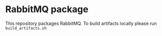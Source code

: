 # RabbitMQ package

This repository packages RabbitMQ. To build artifacts locally please
run `build_artifacts.sh`